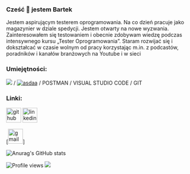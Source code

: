 ### Cześć 👋 jestem Bartek
Jestem aspirującym testerem oprogramowania. Na co dzień pracuje jako magazynier w dziale spedycji. Jestem otwarty na nowe wyzwania. Zainteresowałem się testowaniem i obecnie zdobywam wiedzę podczas intensywnego kursu „Tester Oprogramowania”. Staram rozwijać się i dokształcać w czasie wolnym od pracy korzystając m.in. z podcastów, poradników i kanałów branżowych na Youtube i w sieci

### Umiejętności: 
<img src="https://img.icons8.com/color/48/null/jira.png"/> / <a href="https://imgbb.com/"><img src="https://i.ibb.co/bNFJGXX/asdaa.png" alt="asdaa" border="0"></a>
 / POSTMAN / VISUAL STUDIO CODE / GIT

### Linki:
[<img src='https://img.icons8.com/3d-fluency/135/null/github.png' alt='github' height='40'>](https://github.com/bartlomiejzelewski)  [<img src='https://img.icons8.com/color/96/null/linkedin-circled--v1.png' alt='linkedin' height='40'>](https://www.linkedin.com/in/Bartłomiej-Zelewski/)  

[<img src='https://img.icons8.com/3d-fluency/94/null/gmail.png' alt='gmail' height='40'>]

![Anurag's GitHub stats](https://github-readme-stats-sigma-five.vercel.app/api?username=bartlomiejzelewski&show_icons=true&theme=tokyonight)

![Profile views](https://gpvc.arturio.dev/bartlomiejzelewski)
<img src="https://img.icons8.com/3d-fluency/94/null/gmail.png"/>
